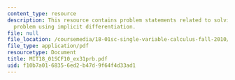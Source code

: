 ```yaml
---
content_type: resource
description: This resource contains problem statements related to solving an optimization
  problem using implicit differentiation.
file: null
file_location: /coursemedia/18-01sc-single-variable-calculus-fall-2010/f10b7a0168356ed2b47d9f64f4d33ad1_MIT18_01SCF10_ex31prb.pdf
file_type: application/pdf
resourcetype: Document
title: MIT18_01SCF10_ex31prb.pdf
uid: f10b7a01-6835-6ed2-b47d-9f64f4d33ad1
---
```

